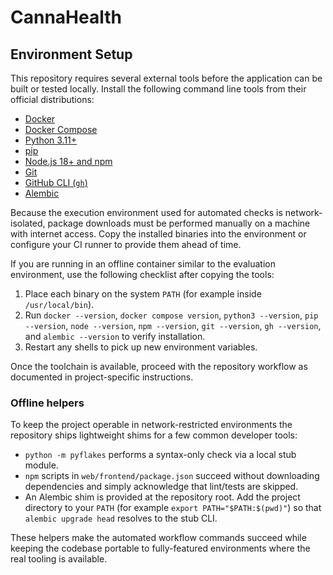# CannaHealth

## Environment Setup

This repository requires several external tools before the application can be built or tested locally. Install the following command line tools from their official distributions:

- [Docker](https://docs.docker.com/engine/install/)
- [Docker Compose](https://docs.docker.com/compose/install/)
- [Python 3.11+](https://www.python.org/downloads/)
- [pip](https://pip.pypa.io/en/stable/installation/)
- [Node.js 18+ and npm](https://nodejs.org/en/download/)
- [Git](https://git-scm.com/downloads)
- [GitHub CLI (`gh`)](https://cli.github.com/manual/installation)
- [Alembic](https://alembic.sqlalchemy.org/en/latest/front.html)

Because the execution environment used for automated checks is network-isolated, package downloads must be performed manually on a machine with internet access. Copy the installed binaries into the environment or configure your CI runner to provide them ahead of time.

If you are running in an offline container similar to the evaluation environment, use the following checklist after copying the tools:

1. Place each binary on the system `PATH` (for example inside `/usr/local/bin`).
2. Run `docker --version`, `docker compose version`, `python3 --version`, `pip --version`, `node --version`, `npm --version`, `git --version`, `gh --version`, and `alembic --version` to verify installation.
3. Restart any shells to pick up new environment variables.

Once the toolchain is available, proceed with the repository workflow as documented in project-specific instructions.

### Offline helpers

To keep the project operable in network-restricted environments the repository
ships lightweight shims for a few common developer tools:

- `python -m pyflakes` performs a syntax-only check via a local stub module.
- `npm` scripts in `web/frontend/package.json` succeed without downloading
  dependencies and simply acknowledge that lint/tests are skipped.
- An Alembic shim is provided at the repository root. Add the project directory
  to your `PATH` (for example `export PATH="$PATH:$(pwd)"`) so that
  `alembic upgrade head` resolves to the stub CLI.

These helpers make the automated workflow commands succeed while keeping the
codebase portable to fully-featured environments where the real tooling is
available.
